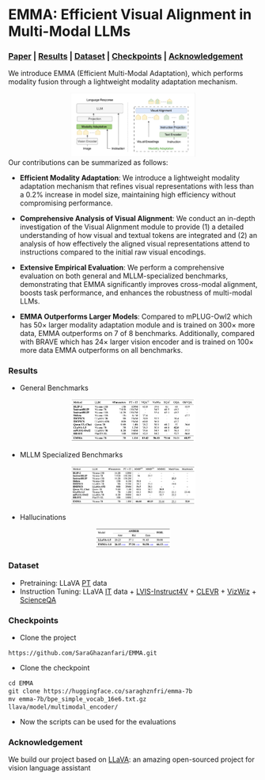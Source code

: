 # EMMA: Efficient Visual Alignment in Multi-Modal LLMs

### [Paper](https://arxiv.org/abs/2410.02080) | [Results](#results) | [Dataset](#data) | [Checkpoints](#checkpoints) | [Acknowledgement](#ack)
We introduce EMMA (Efficient Multi-Modal Adaptation), which
performs modality fusion through a lightweight modality adaptation mechanism.
<div align="center">
<img src="assets/arch.png" width="50%">
</div>
Our contributions can be summarized as follows:

- **Efficient Modality Adaptation**: We introduce a lightweight modality adaptation mechanism that refines visual representations with less than a 0.2\% increase in model size, maintaining high efficiency without compromising performance.

- **Comprehensive Analysis of Visual Alignment**: We conduct an in-depth investigation of the Visual Alignment module to provide (1) a detailed understanding of how visual and textual tokens are integrated and (2) an analysis of how effectively the aligned visual representations attend to instructions compared to the initial raw visual encodings.
  
- **Extensive Empirical Evaluation**: We perform a comprehensive evaluation on both general and MLLM-specialized benchmarks, demonstrating that EMMA significantly improves cross-modal alignment, boosts task performance, and enhances the robustness of multi-modal LLMs.
  
- **EMMA Outperforms Larger Models**: Compared to mPLUG-Owl2 which has $50\times$ larger modality adaptation module and is trained on $300\times$ more data, EMMA outperforms on 7 of 8 benchmarks. Additionally, compared with BRAVE which has $24\times$ larger vision encoder and is trained on $100\times$ more data EMMA outperforms on all benchmarks.

<a name="results"></a>
### Results 
- General Benchmarks

<div align="center">
<img src="assets/result.png" width="50%">
</div>

- MLLM Specialized Benchmarks

<div align="center">
<img src="assets/result2.png" width="50%">
</div>

- Hallucinations
<div align="center">
<img src="assets/hallu.png" width="30%">
</div>

<a name="data"></a>
### Dataset

- Pretraining: LLaVA [PT](https://huggingface.co/datasets/liuhaotian/LLaVA-Pretrain) data 
- Instruction Tuning: LLaVA [IT](https://github.com/haotian-liu/LLaVA/tree/main?tab=readme-ov-file#visual-instruction-tuning) data + [LVIS-Instruct4V](https://huggingface.co/datasets/X2FD/LVIS-Instruct4V) + [CLEVR](https://cs.stanford.edu/people/jcjohns/clevr/) + [VizWiz](https://vizwiz.org/tasks-and-datasets/vqa/) + [ScienceQA](https://scienceqa.github.io/)

<a name="checkpoints"></a>
### Checkpoints
- Clone the project

```
https://github.com/SaraGhazanfari/EMMA.git
```
- Clone the checkpoint
```
cd EMMA
git clone https://huggingface.co/saraghznfri/emma-7b
mv emma-7b/bpe_simple_vocab_16e6.txt.gz llava/model/multimodal_encoder/
```
- Now the scripts can be used for the evaluations
<a name="ack"></a>
### Acknowledgement
We build our project based on [LLaVA](https://github.com/haotian-liu/LLaVA): an amazing open-sourced project for vision language assistant

